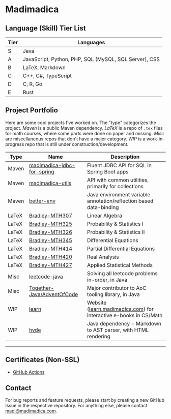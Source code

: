 # Madimadica

## Language (Skill) Tier List

| Tier  | Languages |
|-------|----------|
| S     | Java |
| A     | JavaScript, Python, PHP, SQL (MySQL, SQL Server), CSS |
| B     | LaTeX, Markdown |
| C     | C++, C#, TypeScript |
| D     | C, R, Go |
| E | Rust |

<!-- **S-Tier** languages are those that I understand insanely well, from syntax to the standard APIs. *Java* is my only S-tier, as no other language I know comes close to the 10k+ hours I've spent learning and using Java.  
**A-tier** languages are those that I know very well, and have used for thousands of hours each, just not to the extreme depth that I understand Java. Everything else I've dabbled in for a few dozen or few hundred hours, but am either so out of practice (C-tier), or only learned the basics (D and E-tier). -->


## Project Portfolio
Here are some cool projects I've worked on. The "type" categorizes the project. *Maven* is a public Maven dependency. *LaTeX* is a repo of `.tex` files for math courses, where some parts were done on paper and missing. *Misc* are miscellaneous repos that don't have a major category. *WIP* is a work-in-progress repo that is still under construction/development.

| Type | Name  | Description |
|-------|----------|----------|
| Maven | [madimadica-jdbc-for-spring](https://github.com/madimadica/madimadica-jdbc-for-spring) |  Fluent JDBC API for SQL in Spring Boot apps |
| Maven | [madimadica-utils](https://github.com/madimadica/madimadica-utils) | API with common utilities, primarily for collections |
| Maven | [better-env](https://github.com/madimadica/better-env) | Java environment variable annotation/reflection based data-binding |
| LaTeX | [Bradley-MTH307](https://github.com/madimadica/Bradley-MTH307) | Linear Algebra |
| LaTeX | [Bradley-MTH325](https://github.com/madimadica/Bradley-MTH325) | Probability & Statistics I |
| LaTeX | [Bradley-MTH326](https://github.com/madimadica/Bradley-MTH326) | Probability & Statistics II |
| LaTeX | [Bradley-MTH345](https://github.com/madimadica/Bradley-MTH345) | Differential Equations |
| LaTeX | [Bradley-MTH414](https://github.com/madimadica/Bradley-MTH414) | Partial Differential Equations |
| LaTeX | [Bradley-MTH420](https://github.com/madimadica/Bradley-MTH420) | Real Analysis |
| LaTeX | [Bradley-MTH427](https://github.com/madimadica/Bradley-MTH427) | Applied Statistical Methods |
| Misc | [leetcode-java](https://github.com/madimadica/leetcode-java) | Solving all leetcode problems in-order, in Java |
| Misc | [Together-Java/AdventOfCode](https://github.com/Together-Java/AdventOfCode) | Major contributor to AoC tooling library, in Java |
| WIP | [learn](https://github.com/madimadica/learn) | Website ([learn.madimadica.com](https://learn.madimadica.com)) for interactive e-books in CS/Math |
| WIP | [hyde](https://github.com/madimadica/hyde) | Java dependency - Markdown to AST parser, with HTML rendering |


<!-- TODO AoC solutions repo -->

---

## Certificates (Non-SSL)
* [GitHub Actions](https://www.credly.com/users/madimadica)


## Contact
For bug reports and feature requests, please start by creating a new GitHub Issue in the respective repository. For anything else, please contact madi@madimadica.com.

